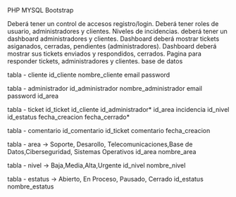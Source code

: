 PHP MYSQL Bootstrap

Deberá tener un control de accesos registro/login.
Deberá tener roles de usuario, administradores y clientes.
Niveles de incidencias.
deberá tener un dashboard administradores y clientes.
Dashboard deberá mostrar tickets asiganados, cerradas, pendientes (administradores).
Dashboard deberá mostrar sus tickets enviados y respondidos, cerrados.
Pagina para responder tickets, administradores y clientes.
base de datos

tabla - cliente
id_cliente
nombre_cliente
email
password

tabla - administrador
id_administrador
nombre_administrador
email
password
id_area

tabla - ticket
id_ticket
id_cliente
id_administrador*
id_area
incidencia
id_nivel
id_estatus
fecha_creacion
fecha_cerrado*

tabla - comentario
id_comentario
id_ticket
comentario
fecha_creacion

tabla - area -> Soporte, Desarollo, Telecomunicaciones,Base de Datos,Ciberseguridad, Sistemas Operativos
id_area
nombre_area

tabla - nivel -> Baja,Media,Alta,Urgente
id_nivel
nombre_nivel

tabla - estatus -> Abierto, En Proceso, Pausado, Cerrado
id_estatus
nombre_estatus